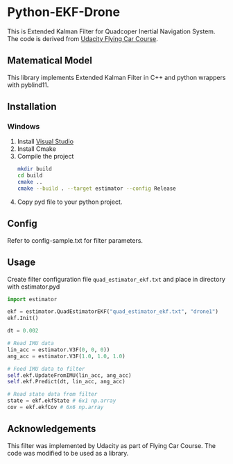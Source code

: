 # Python-EKF-Drone

This is Extended Kalman Filter for Quadcoper Inertial Navigation System. The code is derived from [Udacity Flying Car Course](https://www.udacity.com/course/flying-car-nanodegree--nd787).

## Matematical Model

This library implements Extended Kalman Filter in C++ and python wrappers with pyblind11.

## Installation

### Windows

1. Install [Visual Studio](https://www.visualstudio.com/downloads/)
2. Install Cmake
3. Compile the project
   ```bash
   mkdir build
   cd build
   cmake ..
   cmake --build . --target estimator --config Release
   ```
4. Copy pyd file to your python project.

## Config

Refer to config-sample.txt for filter parameters.

## Usage

Create filter configuration file `quad_estimator_ekf.txt` and place in directory with estimator.pyd

```python
import estimator

ekf = estimator.QuadEstimatorEKF("quad_estimator_ekf.txt", "drone1")
ekf.Init()

dt = 0.002

# Read IMU data
lin_acc = estimator.V3F(0, 0, 0))
ang_acc = estimator.V3F(1.0, 1.0, 1.0)

# Feed IMU data to filter
self.ekf.UpdateFromIMU(lin_acc, ang_acc)
self.ekf.Predict(dt, lin_acc, ang_acc)

# Read state data from filter
state = ekf.ekfState # 6x1 np.array
cov = ekf.ekfCov # 6x6 np.array
```

## Acknowledgements

This filter was implemented by Udacity as part of Flying Car Course. The code was modified to be used as a library.

